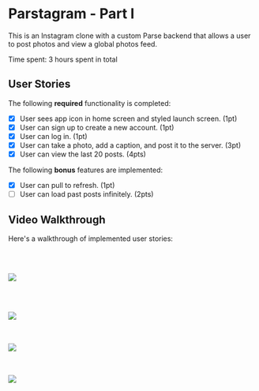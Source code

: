 # Parstagram - Part I

This is an Instagram clone with a custom Parse backend that allows a user to post photos and view a global photos feed.

Time spent: 3 hours spent in total

## User Stories

The following **required** functionality is completed:

- [X] User sees app icon in home screen and styled launch screen. (1pt)
- [X] User can sign up to create a new account. (1pt)
- [X] User can log in. (1pt)
- [X] User can take a photo, add a caption, and post it to the server. (3pt)
- [X] User can view the last 20 posts. (4pts)

The following **bonus** features are implemented:

- [x] User can pull to refresh. (1pt)
- [ ] User can load past posts infinitely. (2pts)

## Video Walkthrough

Here's a walkthrough of implemented user stories:

<br></br>

![](https://i.imgur.com/YywHvBx.gif)

<br></br>

![](https://i.imgur.com/8Y6ytVk.gif)

<br></br>
![](https://i.imgur.com/yKKBBqR.gif)

<br></br>
![](https://i.imgur.com/eqzoBkI.gif)


